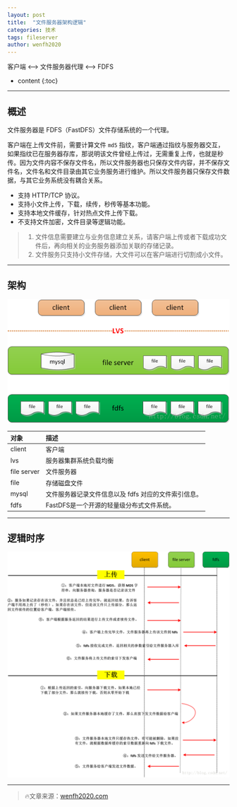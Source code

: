 ```yaml
---
layout: post
title:  "文件服务器架构逻辑"
categories: 技术
tags: fileserver
author: wenfh2020
--- 
```


客户端 <--> 文件服务器代理 <--> FDFS



* content
{:toc}

---

## 概述

文件服务器是 FDFS（FastDFS）文件存储系统的一个代理。

客户端在上传文件前，需要计算文件 `md5` 指纹，客户端通过指纹与服务器交互，如果指纹已在服务器存库，那说明该文件曾经上传过，无需重复上传，也就是秒传。因为文件内容不保存文件名，所以文件服务器也只保存文件内容，并不保存文件名，文件名和文件目录由其它业务服务进行维护。所以文件服务器只保存文件数据，与其它业务系统没有耦合关系。

* 支持 HTTP/TCP 协议。
* 支持小文件上传，下载，续传，秒传等基本功能。
* 支持本地文件缓存，针对热点文件上传下载。
* 不支持文件加密，文件目录等逻辑功能。

> 1. 文件信息需要建立与业务信息建立关系，请客户端上传或者下载成功文件后，再向相关的业务服务器添加关联的存储记录。
> 2. 文件服务只支持小文件存储，大文件可以在客户端进行切割成小文件。

---

## 架构

![文件服务器架构](/images/2020-02-24-09-14-59.png)

<!-- <div align=center><img src="/images/2020-02-24-09-14-59.png"/></div> -->

| 对象        | 描述                                                 |
| :---------- | :--------------------------------------------------- |
| client      | 客户端                                               |
| lvs         | 服务器集群系统负载均衡                               |
| file server | 文件服务器                                           |
| file        | 存储磁盘文件                                         |
| mysql       | 文件服务器记录文件信息以及 fdfs 对应的文件索引信息。 |
| fdfs        | FastDFS是一个开源的轻量级分布式文件系统。            |

---

## 逻辑时序

![逻辑时序](/images/2020-02-24-09-16-08.png)
<!-- <div align=center><img src="/images/2020-02-24-09-16-08.png"/></div> -->

---

> 🔥文章来源：[wenfh2020.com](https://wenfh2020.com/)
